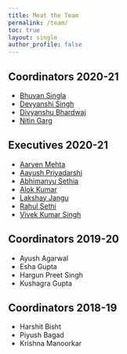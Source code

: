 ```yaml
---
title: Meat the Team
permalink: /team/
toc: true
layout: single
author_profile: false
---
```


## Coordinators 2020-21
* [Bhuvan Singla](https://www.facebook.com/singlabhuvan/)
* [Devyanshi Singh](https://www.facebook.com/devyanshi.singh.940)
* [Divyanshu Bhardwaj](https://www.facebook.com/d1vyaanshu)
* [Nitin Garg](https://www.facebook.com/nitin.garg10000/)

## Executives 2020-21
* [Aaryen Mehta](https://www.facebook.com/aaryen.mehta/)
* [Aayush Priyadarshi](https://www.facebook.com/aayush.priyadarshi.180)
* [Abhimanyu Sethia](https://www.facebook.com/abhimanyusethia12)
* [Alok Kumar](https://www.facebook.com/alok.kumarsharma.9674227)
* [Lakshay Jangu](https://www.facebook.com/lakshay.jangu/)
* [Rahul Sethi](https://www.facebook.com/sethirahul11)
* [Vivek Kumar Singh](https://www.facebook.com/vivekkumars3)

## Coordinators 2019-20
* Ayush Agarwal  
* Esha Gupta 
* Hargun Preet Singh 
* Kushagra Gupta 

## Coordinators 2018-19
* Harshit Bisht
* Piyush Bagad
* Krishna Manoorkar

